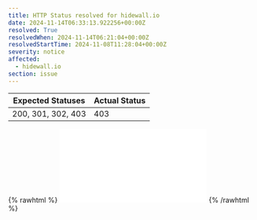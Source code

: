 ```yaml
---
title: HTTP Status resolved for hidewall.io
date: 2024-11-14T06:33:13.922256+00:00Z
resolved: True
resolvedWhen: 2024-11-14T06:21:04+00:00Z
resolvedStartTime: 2024-11-08T11:28:04+00:00Z
severity: notice
affected:
  - hidewall.io
section: issue
---
```


| Expected Statuses | Actual Status  |
|-------------------|----------------|
| 200, 301, 302, 403 | 403 |


{% rawhtml %}
<embed src="./hidewall.io-http.html" type="text/html">
{% /rawhtml %}